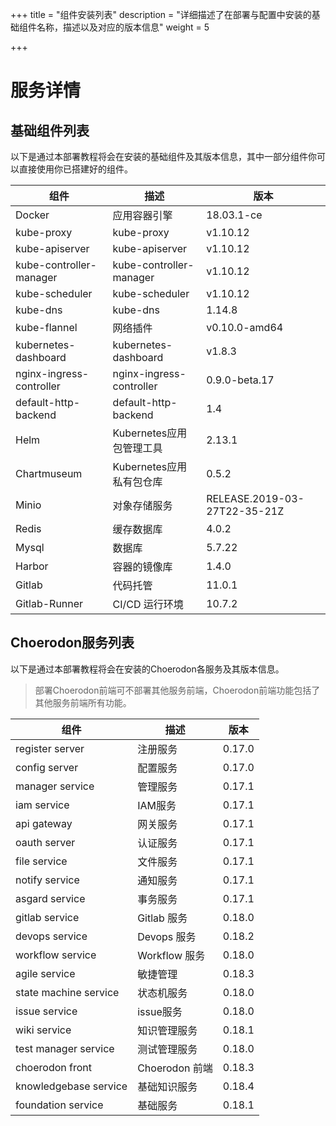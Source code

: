 +++
title = "组件安装列表"
description = "详细描述了在部署与配置中安装的基础组件名称，描述以及对应的版本信息"
weight = 5

+++

# 服务详情

## 基础组件列表

以下是通过本部署教程将会在安装的基础组件及其版本信息，其中一部分组件你可以直接使用你已搭建好的组件。

组件|描述| 版本
---|---|---
Docker|应用容器引擎|18.03.1-ce
kube-proxy|kube-proxy|v1.10.12
kube-apiserver|kube-apiserver|v1.10.12
kube-controller-manager|kube-controller-manager|v1.10.12
kube-scheduler|kube-scheduler|v1.10.12
kube-dns|kube-dns|1.14.8
kube-flannel|网络插件|v0.10.0-amd64
kubernetes-dashboard|kubernetes-dashboard|v1.8.3
nginx-ingress-controller|nginx-ingress-controller|0.9.0-beta.17
default-http-backend|default-http-backend|1.4
Helm|Kubernetes应用包管理工具|2.13.1
Chartmuseum|Kubernetes应用私有包仓库|0.5.2
Minio|对象存储服务|RELEASE.2019-03-27T22-35-21Z
Redis|缓存数据库|4.0.2
Mysql|数据库|5.7.22
Harbor|容器的镜像库|1.4.0
Gitlab|代码托管|11.0.1
Gitlab-Runner|CI/CD 运行环境|10.7.2

## Choerodon服务列表

以下是通过本部署教程将会在安装的Choerodon各服务及其版本信息。

<blockquote class="note"> 
部署Choerodon前端可不部署其他服务前端，Choerodon前端功能包括了其他服务前端所有功能。
</blockquote>

组件|描述| 版本
---|---|---
register server|注册服务|0.17.0
config server|配置服务|0.17.0
manager service|管理服务|0.17.1
iam service|IAM服务|0.17.1
api gateway|网关服务|0.17.1
oauth server|认证服务|0.17.1
file service|文件服务|0.17.1
notify service|通知服务|0.17.1
asgard service|事务服务|0.17.1
gitlab service|Gitlab 服务|0.18.0
devops service|Devops 服务|0.18.2
workflow service|Workflow 服务|0.18.0
agile service|敏捷管理|0.18.3
state machine service|状态机服务|0.18.0
issue service|issue服务|0.18.0
wiki service|知识管理服务|0.18.1
test manager service|测试管理服务|0.18.0
choerodon front|Choerodon 前端|0.18.3
knowledgebase service |基础知识服务|0.18.4
foundation service |基础服务|0.18.1